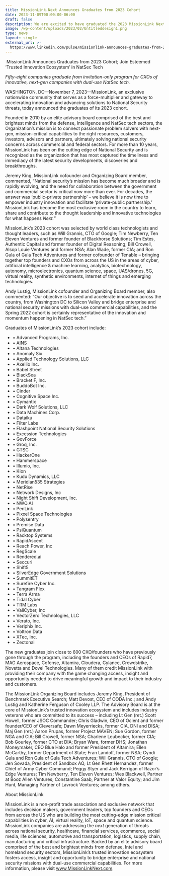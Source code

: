 ```yaml
---
title: MissionLink.Next Announces Graduates from 2023 Cohort
date: 2023-11-09T00:00:00-06:00
draft: false
description: We are excited to have graduated the 2023 MissionLink Next Cohort
image: /wp-content/uploads/2023/02/Untitleddesign1.png
type: news
layout: single
external_url: >-
  https://www.linkedin.com/pulse/missionlink-announces-graduates-from-2023-cohort-join-esteemed-7yerf%3FtrackingId=C%252FWtADLiRUehrrNa0ug7ow%253D%253D/?trackingId=C%2FWtADLiRUehrrNa0ug7ow%3D%3D
---
```

&nbsp;MissionLink Announces Graduates from 2023 Cohort; Join Esteemed ‘Trusted Innovation Ecosystem’ in NatSec Tech&nbsp;

*Fifty-eight companies graduate from invitation-only program for CXOs of innovative, next-gen companies with dual-use NatSec tech.*&nbsp;

WASHINGTON, DC—November 7, 2023—MissionLink, an exclusive nationwide community that serves as a force-multiplier and gateway to accelerating innovation and advancing solutions to National Security threats, today announced the graduates of its 2023 cohort.&nbsp;

Founded in 2010 by an elite advisory board comprised of the best and brightest minds from the defense, Intelligence and NatSec tech sectors, the Organization’s mission is to connect passionate problem solvers with next-gen, mission-critical capabilities to the right resources, customers, investors, advisors and partners, ultimately solving national security concerns across commercial and federal sectors. For more than 10 years, MissionLink has been on the cutting edge of National Security and is recognized as the organization that has most captured the timeliness and immediacy of the latest security developments, discoveries and breakthroughs.&nbsp;

Jeremy King, MissionLink cofounder and Organizing Board member, commented, “National security’s mission has become much broader and is rapidly evolving, and the need for collaboration between the government and commercial sector is critical now more than ever. For decades, the answer was ‘public-private partnership’ – we believe it is now time to empower industry innovation and facilitate ‘private-public partnership.’ MissionLink has become the most exclusive room in the country to learn, share and contribute to the thought leadership and innovative technologies for what happens *Next.*”&nbsp;

MissionLink’s 2023 cohort was selected by world class technologists and thought leaders, such as Will Grannis, CTO of Google; Tim Newberry, Ten Eleven Ventures and former founder of Blackhorse Solutions; Tim Estes, Authentic Capital and former founder of Digital Reasoning; Bill Crowell, Alsop Louie Ventures and former NSA; Alan Wade, former CIA; and Ron Gula of Gula Tech Adventures and former cofounder of Tenable – bringing together top founders and CXOs from across the US in the areas of cyber, artificial intelligence & machine learning, analytics, biotechnology, autonomy, microelectronics, quantum science, space, UAS/drones, 5G, virtual reality, synthetic environments, internet of things and emerging technologies.&nbsp;

Andy Lustig, MissionLink cofounder and Organizing Board member, also commented: “Our objective is to seed and accelerate innovation across the country, from Washington DC to Silicon Valley and bridge enterprise and national security missions with dual-use commercial capabilities, and the Spring 2022 cohort is certainly representative of the innovation and momentum happening in NatSec tech.”&nbsp;

Graduates of MissionLink’s 2023 cohort include:&nbsp;

* • Advanced Programs, Inc.&nbsp;
* • AINS&nbsp;
* • Altana Technologies&nbsp;
* • Anomaly Six&nbsp;
* • Applied Technology Solutions, LLC&nbsp;
* • Axellio Inc.&nbsp;
* • Babel Street&nbsp;
* • BlackSea&nbsp;
* • Bracket F, Inc.&nbsp;
* • BuddoBot Inc.&nbsp;
* • Cinder&nbsp;
* • Cognitive Space Inc.&nbsp;
* • Cymantix&nbsp;
* • Dark Wolf Solutions, LLC&nbsp;
* • Data Machines Corp.&nbsp;
* • Dataiku&nbsp;
* • Filter Labs&nbsp;
* • Flashpoint National Security Solutions&nbsp;
* • Excession Technologies&nbsp;
* • GovForce&nbsp;
* • Groq, Inc.&nbsp;
* • GTSC&nbsp;
* • HackerOne&nbsp;
* • Hammerspace&nbsp;
* • Illumio, Inc.&nbsp;
* • Kion&nbsp;
* • Kudu Dynamics, LLC&nbsp;
* • Meridian535 Strategies&nbsp;
* • NetRise&nbsp;
* • Network Designs, Inc&nbsp;
* • Night Shift Development, Inc.&nbsp;
* • NWO.AI&nbsp;
* • PenLink&nbsp;
* • Pixxel Space Technologies&nbsp;
* • Polysentry&nbsp;
* • Premise Data&nbsp;
* • PsiQuantum&nbsp;
* • Racktop Systems&nbsp;
* • RapidAscent&nbsp;
* • Reach Power, Inc&nbsp;
* • RegScale&nbsp;
* • Rendered.ai&nbsp;
* • Seccuri&nbsp;
* • Shift5&nbsp;
* • SilverEdge Government Solutions&nbsp;
* • SummitET&nbsp;
* • Surefire Cyber Inc.&nbsp;
* • Tangram Flex&nbsp;
* • Terra Arma&nbsp;
* • Tidal Cyber&nbsp;
* • TRM Labs&nbsp;
* • ValiCyber, Inc&nbsp;
* • VectorZero Technologies, LLC&nbsp;
* • Verato, Inc.&nbsp;
* • Veriphix Inc.&nbsp;
* • Voltron Data&nbsp;
* • XTec, Inc.&nbsp;
* • Zectonal&nbsp;



The new graduates join close to 600 CXO/founders who have previously gone through the program, including the founders and CEOs of Rapid7, MAG Aerospace, Cofense, Altamira, Cloudera, Cylance, Crowdstrike, Novetta and Dovel Technologies. Many of them credit MissionLink with providing their company with the game changing access, insight and opportunity needed to drive meaningful growth and impact to their industry and customers.&nbsp;

The MissionLink Organizing Board includes Jeremy King, President of Benchmark Executive Search; Matt Devost, CEO of OODA Inc.; and Andy Lustig and Katherine Ferguson of Cooley LLP. The Advisory Board is at the core of MissionLink’s trusted innovation ecosystem and includes industry veterans who are committed to its success – including Lt Gen (ret.) Scott Howell, former JSOC Commander; Chris Gladwin, CEO of Ocient and former founder/CEO of Cleversafe; Dawn Meyerriecks, former CIA, DNI and DISA; Maj Gen (ret.) Aaron Prupas, former Project MAVEN; Sue Gordon, former NGA and CIA; Bill Crowell, former NSA; Charlene Leubecker, former CIA; Bob Gourley, former CTO at DIA; Bryan Ware, former DHS; Jonathan Moneymaker, CEO Blue Halo and former President of Altamira; Ellen McCarthy, former Department of State; Fran Landolf, former NSA; Cyndi Gula and Ron Gula of Gula Tech Adventures; Will Grannis, CTO of Google; Jen Sovada, President of Sandbox AQ; Lt Gen Rhett Hernandez, former Chief of Army Cyber Command; Peggy Styer and Jack Kerrigan of Razor’s Edge Ventures; Tim Newberry, Ten Eleven Ventures; Wes Blackwell, Partner at Booz Allen Ventures; Constantine Saab, Partner at Valor Equity; and Jim Hunt, Managing Partner of Lavrock Ventures; among others.&nbsp;



About MissionLink

MissionLink is a non-profit trade association and exclusive network that includes decision makers, government leaders, top founders and CEOs from across the US who are building the most cutting-edge mission critical capabilities in cyber, AI, virtual reality, IoT, space and quantum science. MissionLink companies are addressing the *next* generation of threats across national security, healthcare, financial services, ecommerce, social media, life sciences, automotive and transportation, logistics, supply chain, manufacturing and critical infrastructure. Backed by an elite advisory board comprised of the best and brightest minds from defense, Intel and homeland security sectors, MissionLink’s trusted innovation ecosystem fosters access, insight and opportunity to bridge enterprise and national security missions with dual-use commercial capabilities. For more information, please visit www.MissionLinkNext.com.&nbsp;